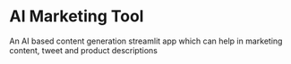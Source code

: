 # AI Marketing Tool
An AI based content generation streamlit app which can help in marketing content, tweet and product descriptions

